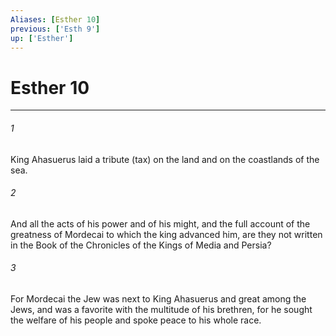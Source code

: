 ```yaml
---
Aliases: [Esther 10]
previous: ['Esth 9']
up: ['Esther']
---
```

# Esther 10

***


###### 1 


King Ahasuerus laid a tribute (tax) on the land and on the coastlands of the sea. 


###### 2 


And all the acts of his power and of his might, and the full account of the greatness of Mordecai to which the king advanced him, are they not written in the Book of the Chronicles of the Kings of Media and Persia? 


###### 3 


For Mordecai the Jew was next to King Ahasuerus and great among the Jews, and was a favorite with the multitude of his brethren, for he sought the welfare of his people and spoke peace to his whole race.
